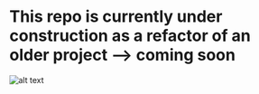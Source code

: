 # This repo is currently under construction as a refactor of an older project --> coming soon

![alt text](screenshots/algomj-screenshot.png "Screenshot of AlgorithmsMJ homepage")
